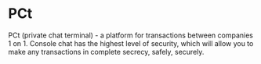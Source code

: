 # PCt 
PCt (private chat terminal) - a platform for transactions between companies 1 on 1. Console chat has the highest level of security, which will allow you to make any transactions in complete secrecy, safely, securely.
